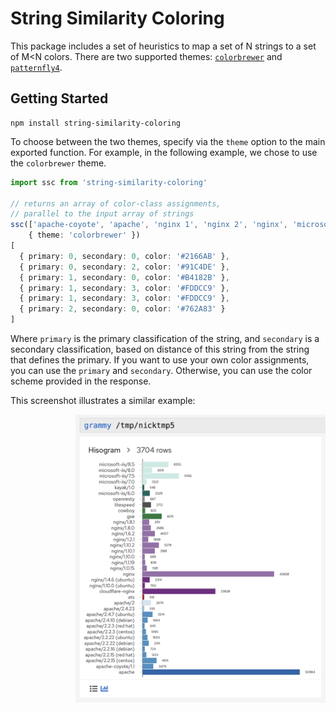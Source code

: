 # String Similarity Coloring

This package includes a set of heuristics to map a set of N strings to
a set of M<N colors. There are two supported themes:
[`colorbrewer`](https://colorbrewer2.org/) and
[`patternfly4`](https://www.patternfly.org/v4/).

## Getting Started

```
npm install string-similarity-coloring
```

To choose between the two themes, specify via the `theme` option to
the main exported function. For example, in the following example, we
chose to use the `colorbrewer` theme.


```typescript
import ssc from 'string-similarity-coloring'

// returns an array of color-class assignments,
// parallel to the input array of strings
ssc(['apache-coyote', 'apache', 'nginx 1', 'nginx 2', 'nginx', 'microsoft a'],
    { theme: 'colorbrewer' })
[
  { primary: 0, secondary: 0, color: '#2166AB' },
  { primary: 0, secondary: 2, color: '#91C4DE' },
  { primary: 1, secondary: 0, color: '#B4182B' },
  { primary: 1, secondary: 3, color: '#FDDCC9' },
  { primary: 1, secondary: 3, color: '#FDDCC9' },
  { primary: 2, secondary: 0, color: '#762A83' }
]
```

Where `primary` is the primary classification of the string, and
`secondary` is a secondary classification, based on distance of this
string from the string that defines the primary. If you want to use
your own color assignments, you can use the `primary` and
`secondary`. Otherwise, you can use the color scheme provided in the
response.

This screenshot illustrates a similar example:

<img align="right" width="400" src="docs/string-similarity-coloring.png">
